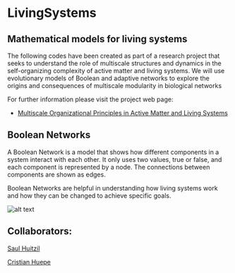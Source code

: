# LivingSystems
## Mathematical models for living systems

The following codes have been created as part of a research project that seeks to understand the role of multiscale structures and dynamics in the self-organizing complexity of active matter and living systems. We will use evolutionary models of Boolean and adaptive networks to explore the origins and consequences of multiscale modularity in biological networks

For further information please visit the project web page:
- [Multiscale Organizational Principles in Active Matter and Living Systems
](https://people.esam.northwestern.edu/~cristian/MOP/)

## Boolean Networks

A Boolean Network is a model that shows how different components in a system interact with each other. It only uses two values, true or false, and each component is represented by a node. The connections between components are shown as edges.

Boolean Networks are helpful in understanding how living systems work and how they can be changed to achieve specific goals.

![alt text](https://csdl-images.ieeecomputer.org/trans/tb/2012/05/figures/ttb20120514101.gif)



## Collaborators:

[Saul Huitzil](https://people.esam.northwestern.edu/~cristian/MOP/SaulHuitzil/)

[Cristian Huepe](https://www.cristianhuepe.com/bio-cv)
